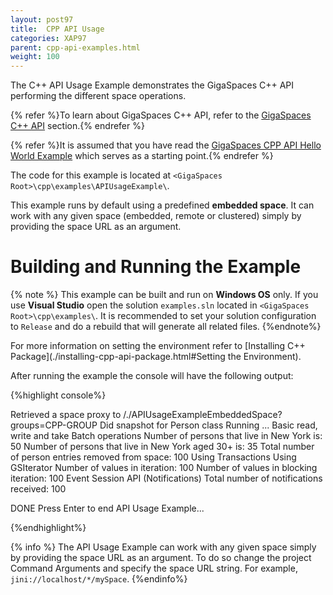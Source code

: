 ```yaml
---
layout: post97
title:  CPP API Usage
categories: XAP97
parent: cpp-api-examples.html
weight: 100
---
```


The C++ API Usage Example demonstrates the GigaSpaces C++ API performing the different space operations.

{% refer %}To learn about GigaSpaces C++ API, refer to the [GigaSpaces C++ API](./cpp-space-interface.html) section.{% endrefer %}

{% refer %}It is assumed that you have read the [GigaSpaces CPP API Hello World Example](./cpp-api-hello-world-example.html) which serves as a starting point.{% endrefer %}

The code for this example is located at `<GigaSpaces Root>\cpp\examples\APIUsageExample\`.

This example runs by default using a predefined **embedded space**. It can work with any given space (embedded, remote or clustered) simply by providing the space URL as an argument.

# Building and Running the Example

{% note %}
This example can be built and run on **Windows OS** only. If you use **Visual Studio** open the solution `examples.sln` located in `<GigaSpaces Root>\cpp\examples\`. It is recommended to set your solution configuration to `Release` and do a rebuild that will generate all related files.
{%endnote%}

For more information on setting the environment refer to [Installing C++ Package](./installing-cpp-api-package.html#Setting the Environment).

After running the example the console will have the following output:

{%highlight console%}

Retrieved a space proxy to /./APIUsageExampleEmbeddedSpace?groups=CPP-GROUP
Did snapshot for Person class
Running ...
Basic read, write and take
Batch operations
Number of persons that live in New York is: 50
Number of persons that live in New York aged 30+ is: 35
Total number of person entries removed from space: 100
Using Transactions
Using GSIterator
Number of values in iteration: 100
Number of values in blocking iteration: 100
Event Session API (Notifications)
Total number of notifications received: 100

DONE
Press Enter to end API Usage Example...

{%endhighlight%}

{% info %}
The API Usage Example can work with any given space simply by providing the space URL as an argument. To do so change the project Command Arguments and specify the space URL string. For example, `jini://localhost/*/mySpace`.
{%endinfo%}
